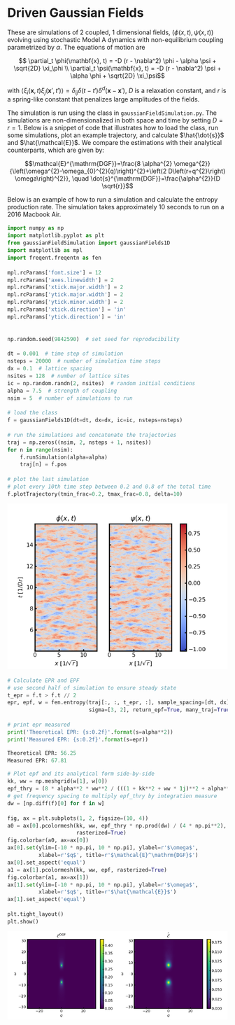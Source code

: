# Driven Gaussian Fields

These are simulations of 2 coupled, 1 dimensional fields, $`(\phi(x, t), \psi(x, t))`$ evolving using stochastic Model A dynamics with non-equilibrium coupling parametrized by $`\alpha`$. The equations of motion are

```math
    \partial_t \phi(\mathbf{x}, t) = -D (r - \nabla^2) \phi - \alpha \psi + \sqrt{2D} \xi_\phi \\
    \partial_t \psi(\mathbf{x}, t) = -D (r - \nabla^2) \psi + \alpha \phi + \sqrt{2D} \xi_\psi
```
with $`\langle \xi_i(\mathbf{x}, t) \xi_j(\mathbf{x}', t') \rangle = \delta_{ij} \delta(t-t') \delta^d(\mathbf{x}-\mathbf{x}')`$, $`D`$ is a relaxation constant, and $`r`$ is a spring-like constant that penalizes large amplitudes of the fields.

The simulation is run using the class in `gaussianFieldSimulation.py`. The simulations are non-dimensionalized in both space and time by setting $`D = r = 1`$. Below is a snippet of code that illustrates how to load the class, run some simulations, plot an example trajectory, and calculate $`\hat{\dot{s}}`$ and $`\hat{\mathcal{E}}`$. We compare the estimations with their analytical counterparts, which are given by:

```math
\mathcal{E}^{\mathrm{DGF}}=\frac{8 \alpha^{2} \omega^{2}}{\left(\omega^{2}-\omega_{0}^{2}(q)\right)^{2}+\left(2 D\left(r+q^{2}\right) \omega\right)^{2}}, \quad \dot{s}^{\mathrm{DGF}}=\frac{\alpha^{2}}{D \sqrt{r}}
```

Below is an example of how to run a simulation and calculate the entropy production rate. The simulation takes approximately 10 seconds to run on a 2016 Macbook Air.

```python
import numpy as np
import matplotlib.pyplot as plt
from gaussianFieldSimulation import gaussianFields1D
import matplotlib as mpl
import freqent.freqentn as fen

mpl.rcParams['font.size'] = 12
mpl.rcParams['axes.linewidth'] = 2
mpl.rcParams['xtick.major.width'] = 2
mpl.rcParams['ytick.major.width'] = 2
mpl.rcParams['ytick.minor.width'] = 2
mpl.rcParams['xtick.direction'] = 'in'
mpl.rcParams['ytick.direction'] = 'in'


np.random.seed(9842590)  # set seed for reproducibility

dt = 0.001  # time step of simulation
nsteps = 20000  # number of simulation time steps
dx = 0.1  # lattice spacing
nsites = 128  # number of lattice sites
ic = np.random.randn(2, nsites)  # random initial conditions
alpha = 7.5  # strength of coupling
nsim = 5  # number of simulations to run

# load the class
f = gaussianFields1D(dt=dt, dx=dx, ic=ic, nsteps=nsteps)

# run the simulations and concatenate the trajectories
traj = np.zeros((nsim, 2, nsteps + 1, nsites))
for n in range(nsim):
    f.runSimulation(alpha=alpha)
    traj[n] = f.pos

# plot the last simulation
# plot every 10th time step between 0.2 and 0.8 of the total time
f.plotTrajectory(tmin_frac=0.2, tmax_frac=0.8, delta=10)
```

![trajectory](/freqent/tests/gaussfield/readme_example_traj.png)

```python
# Calculate EPR and EPF
# use second half of simulation to ensure steady state
t_epr = f.t > f.t // 2
epr, epf, w = fen.entropy(traj[:, :, t_epr, :], sample_spacing=[dt, dx],
                          sigma=[3, 2], return_epf=True, many_traj=True)

# print epr measured
print('Theoretical EPR: {s:0.2f}'.format(s=alpha**2))
print('Measured EPR: {s:0.2f}'.format(s=epr))
```

```python
Theoretical EPR: 56.25
Measured EPR: 67.81
```

```python
# Plot epf and its analytical form side-by-side
kk, ww = np.meshgrid(w[1], w[0])
epf_thry = (8 * alpha**2 * ww**2 / (((1 + kk**2 + ww * 1j)**2 + alpha**2) * ((1 + kk**2 - ww * 1j)**2 + alpha**2))).real
# get frequency spacing to multiply epf_thry by integration measure
dw = [np.diff(f)[0] for f in w]

fig, ax = plt.subplots(1, 2, figsize=(10, 4))
a0 = ax[0].pcolormesh(kk, ww, epf_thry * np.prod(dw) / (4 * np.pi**2),
                      rasterized=True)
fig.colorbar(a0, ax=ax[0])
ax[0].set(ylim=[-10 * np.pi, 10 * np.pi], ylabel=r'$\omega$',
          xlabel=r'$q$', title=r'$\mathcal{E}^\mathrm{DGF}$')
ax[0].set_aspect('equal')
a1 = ax[1].pcolormesh(kk, ww, epf, rasterized=True)
fig.colorbar(a1, ax=ax[1])
ax[1].set(ylim=[-10 * np.pi, 10 * np.pi], ylabel=r'$\omega$',
          xlabel=r'$q$', title=r'$\hat{\mathcal{E}}$')
ax[1].set_aspect('equal')

plt.tight_layout()
plt.show()

```
![epf](/freqent/tests/gaussfield/readme_example_epf.png)
